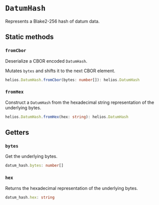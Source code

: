 # `DatumHash`

Represents a Blake2-256 hash of datum data.

## Static methods

### `fromCbor`

Deserialize a CBOR encoded `DatumHash`.

Mutates `bytes` and shifts it to the next CBOR element.

```ts
helios.DatumHash.fromCbor(bytes: number[]): helios.DatumHash
```

### `fromHex`

Construct a `DatumHash` from the hexadecimal string representation of the underlying bytes.

```ts
helios.DatumHash.fromHex(hex: string): helios.DatumHash
```

## Getters

### `bytes`

Get the underlying bytes.

```ts
datum_hash.bytes: number[]
```

### `hex`

Returns the hexadecimal representation of the underlying bytes.

```ts
datum_hash.hex: string
```